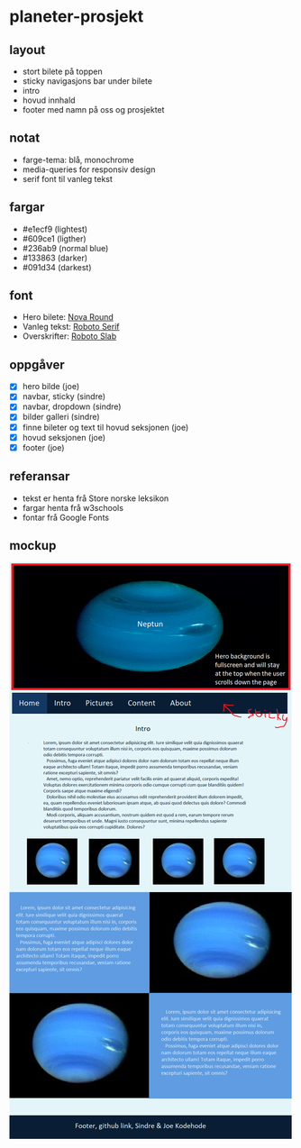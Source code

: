 # planeter-prosjekt

## layout
- stort bilete på toppen
- sticky navigasjons bar under bilete
- intro
- hovud innhald
- footer med namn på oss og prosjektet

## notat
- farge-tema: blå, monochrome
- media-queries for responsiv design
- serif font til vanleg tekst

## fargar
- #e1ecf9 (lightest)
- #609ce1 (ligther)
- #236ab9 (normal blue)
- #133863 (darker)
- #091d34 (darkest)

## font
- Hero bilete: [Nova Round](https://fonts.google.com/specimen/Nova+Round)
- Vanleg tekst: [Roboto Serif](https://fonts.google.com/specimen/Roboto+Serif)
- Overskrifter: [Roboto Slab](https://fonts.google.com/specimen/Roboto+Slab)

## oppgåver
- [x] hero bilde (joe)
- [x] navbar, sticky (sindre)
- [x] navbar, dropdown (sindre)
- [x] bilder galleri (sindre)
- [x] finne bileter og text til hovud seksjonen (joe)
- [x] hovud seksjonen (joe)
- [x] footer (joe)

## referansar
- tekst er henta frå Store norske leksikon
- fargar henta frå w3schools
- fontar frå Google Fonts

## mockup
![design]( Neptune_design.png "design")
